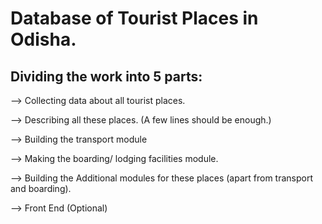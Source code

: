 # Database of Tourist Places in Odisha.

## Dividing the work into 5 parts:

--> Collecting data about all tourist places.

--> Describing all these places. (A few lines should be enough.)

--> Building the transport module

--> Making the boarding/ lodging facilities module.

--> Building the Additional modules for these places (apart from transport and boarding).

--> Front End (Optional)
